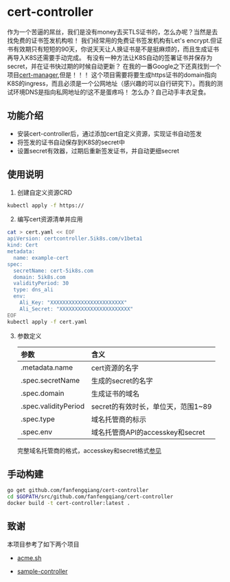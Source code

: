 # cert-controller

作为一个苦逼的屌丝，我们是没有money去买TLS证书的，怎么办呢？当然是去找免费的证书签发机构啦！
我们经常用的免费证书签发机构有Let's encrypt.但证书有效期只有短短的90天，你说天天让人换证书是不是挺麻烦的，而且生成证书再导入K8S还需要手动完成。
有没有一种方法让K8S自动的签署证书并保存为secret，并在证书快过期的时候自动更新？
在我的一番Google之下还真找到一个项目[cert-manager](https://github.com/jetstack/cert-manager),但是！！！
这个项目需要将要生成https证书的domain指向K8S的ingress，而且必须是一个公网地址（感兴趣的可以自行研究下）。而我的测试环境DNS是指向私网地址的!这不是蛋疼吗！
怎么办？自己动手丰衣足食。

## 功能介绍

- 安装cert-controller后，通过添加cert自定义资源，实现证书自动签发
- 将签发的证书自动保存到K8S的secret中
- 设置secret有效器，过期后重新签发证书，并自动更细secret

## 使用说明

1. 创建自定义资源CRD

```bash
kubectl apply -f https://
```
2. 编写cert资源清单并应用

```bash
cat > cert.yaml << EOF
apiVersion: certcontroller.5ik8s.com/v1beta1
kind: Cert
metadata:
  name: example-cert
spec:
  secretName: cert-5ik8s.com
  domain: 5ik8s.com
  validityPeriod: 30
  type: dns_ali
  env:
    Ali_Key: "XXXXXXXXXXXXXXXXXXXXXXXX"
    Ali_Secret: "XXXXXXXXXXXXXXXXXXXXXXX"
EOF
kubectl apply -f cert.yaml
```
3. 参数定义

   | 参数                 | 含义                               |
   | :------------------- | :--------------------------------- |
   | .metadata.name       | cert资源的名字                     |
   | .spec.secretName     | 生成的secret的名字                 |
   | .spec.domain         | 生成证书的域名                     |
   | .spec.validityPeriod | secret的有效时长，单位天，范围1~89 |
   | .spec.type           | 域名托管商的标示                   |
   | .spec.env            | 域名托管商API的accesskey和secret   |

   完整域名托管商的格式，accesskey和secret格式[参见](https://github.com/fanfengqiang/cert-controller/blob/master/docs/dnsapi.md)

## 手动构建

```bash
go get github.com/fanfengqiang/cert-controller
cd $GOPATH/src/github.com/fanfengqiang/cert-controller
docker build -t cert-controller:latest .
```

## 致谢

本项目参考了如下两个项目

- [acme.sh](https://github.com/Neilpang/acme.sh)

- [sample-controller](<https://github.com/kubernetes/sample-controller>)
